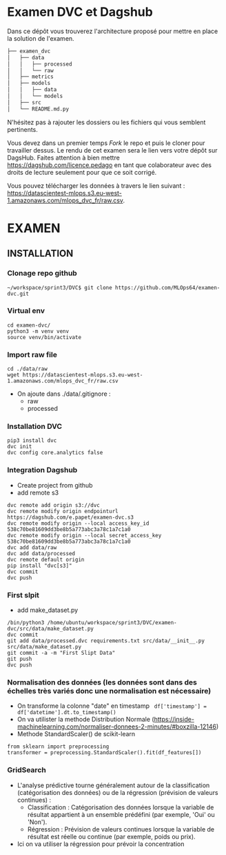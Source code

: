 # Examen DVC et Dagshub
Dans ce dépôt vous trouverez l'architecture proposé pour mettre en place la solution de l'examen. 

```bash       
├── examen_dvc          
│   ├── data       
│   │   ├── processed      
│   │   └── raw       
│   ├── metrics       
│   ├── models      
│   │   ├── data      
│   │   └── models        
│   ├── src       
│   └── README.md.py       
```
N'hésitez pas à rajouter les dossiers ou les fichiers qui vous semblent pertinents.

Vous devez dans un premier temps *Fork* le repo et puis le cloner pour travailler dessus. Le rendu de cet examen sera le lien vers votre dépôt sur DagsHub. Faites attention à bien mettre https://dagshub.com/licence.pedago en tant que colaborateur avec des droits de lecture seulement pour que ce soit corrigé.

Vous pouvez télécharger les données à travers le lien suivant : https://datascientest-mlops.s3.eu-west-1.amazonaws.com/mlops_dvc_fr/raw.csv.


#                               EXAMEN
## INSTALLATION
### Clonage repo github
```
~/workspace/sprint3/DVC$ git clone https://github.com/MLOps64/examen-dvc.git
```
### Virtual env
```
cd examen-dvc/
python3 -m venv venv
source venv/bin/activate
```
### Import raw file
```
cd ./data/raw
wget https://datascientest-mlops.s3.eu-west-1.amazonaws.com/mlops_dvc_fr/raw.csv

```
- On ajoute dans ./data/.gitignore :
    - raw
    - processed
### Installation DVC
```
pip3 install dvc
dvc init
dvc config core.analytics false
```
### Integration Dagshub
- Create project from github
- add remote s3 
```
dvc remote add origin s3://dvc
dvc remote modify origin endpointurl https://dagshub.com/e.papet/examen-dvc.s3
dvc remote modify origin --local access_key_id 538c70be81609dd3be8b5a773abc3a78c1a7c1a0
dvc remote modify origin --local secret_access_key 538c70be81609dd3be8b5a773abc3a78c1a7c1a0
dvc add data/raw
dvc add data/processed
dvc remote default origin
pip install "dvc[s3]"
dvc commit
dvc push
```
### First slpit
- add make_dataset.py
```
/bin/python3 /home/ubuntu/workspace/sprint3/DVC/examen-dvc/src/data/make_dataset.py
dvc commit
git add data/processed.dvc requirements.txt src/data/__init__.py src/data/make_dataset.py
git commit -a -m "First Slipt Data"
git push
dvc push
```
### Normalisation des données (les données sont dans des échelles très variés donc une normalisation est nécessaire)
- On transforme la colonne "date" en timestamp 
` df['timestamp'] = df['datetime'].dt.to_timestamp()`
- On va utilister la methode Distribution Normale (https://inside-machinelearning.com/normaliser-donnees-2-minutes/#boxzilla-12146)
- Methode StandardScaler() de scikit-learn
```
from sklearn import preprocessing
transformer = preprocessing.StandardScaler().fit(df_features[])
```

### GridSearch
- L'analyse prédictive tourne généralement autour de la classification (catégorisation des données) ou de la régression (prévision de valeurs continues) :
    - Classification : Catégorisation des données lorsque la variable de résultat appartient à un ensemble prédéfini (par exemple, 'Oui' ou 'Non').
    - Régression : Prévision de valeurs continues lorsque la variable de résultat est réelle ou continue (par exemple, poids ou prix).
- Ici on va utiliser la régression pour prévoir la concentration
